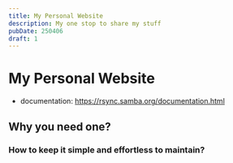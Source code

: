 ```yaml
---
title: My Personal Website
description: My one stop to share my stuff
pubDate: 250406
draft: 1
---
```


# My Personal Website

- documentation: https://rsync.samba.org/documentation.html
## Why you need one?



### How to keep it simple and effortless to maintain?
